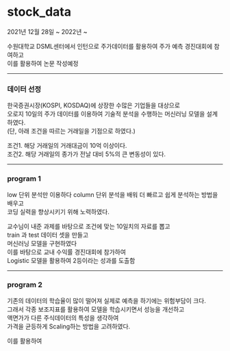 # stock_data

2021년 12월 28일 ~ 2022년 ~   

수원대학교 DSML센터에서 인턴으로 주가데이터를 활용하여 주가 예측 경진대회에 참여하고   
이를 활용하여 논문 작성예정
***

### 데이터 선정   

한국증권시장(KOSPI, KOSDAQ)에 상장한 수많은 기업들을 대상으로   
오로지 10일의 주가 데이터를 이용하여 기술적 분석을 수행하는 머신러닝 모델을 설계하였다.   
   (단, 아래 조건을 따르는 거래일을 기점으로 하였다.)   
   
조건1. 해당 거래일의 거래대금이 10억 이상이다.   
조건2. 해당 거래일의 종가가 전날 대비 5%의 큰 변동성이 있다.

***

### program 1    
low 단위 분석만 이용하다 column 단위 분석을 배워 더 빠르고 쉽게 분석하는 방법을 배우고    
코딩 실력을 향상시키기 위해 노력하였다.   

교수님이 내준 과제를 바탕으로 조건에 맞는 10일치의 자료를 뽑고   
train 과 test 데이터 셋을 만들고   
머신러닝 모델을 구현하였다   
이를 바탕으로 교내 수익률 경진대회에 참가하여   
Logistic 모델을 활용하여 2등이라는 성과를 도출함   

***

### program 2   

기존의 데이터의 학습율이 많이 떨어져 실제로 예측을 하기에는 위험부담이 크다.   
그래서 각종 보조지표를 활용하여 모델을 학습시키면서 성능을 개선하고   
액면가가 다른 주식데이터의 특성을 생각하여   
가격을 균등하게 Scaling하는 방법을 고려하였다.   
   
   
이를 활용하여 





